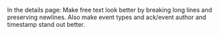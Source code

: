 In the details page: Make free text look better by breaking long lines and
preserving newlines. Also make event types and ack/event author and timestamp
stand out better.
